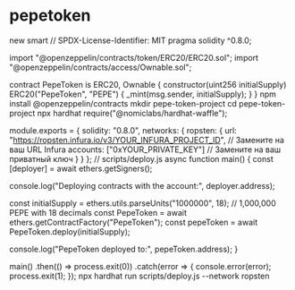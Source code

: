 # pepetoken
new smart
// SPDX-License-Identifier: MIT
pragma solidity ^0.8.0;

import "@openzeppelin/contracts/token/ERC20/ERC20.sol";
import "@openzeppelin/contracts/access/Ownable.sol";

contract PepeToken is ERC20, Ownable {
    constructor(uint256 initialSupply) ERC20("PepeToken", "PEPE") {
        _mint(msg.sender, initialSupply);
    }
}
npm install @openzeppelin/contracts
mkdir pepe-token-project
cd pepe-token-project
npx hardhat
require("@nomiclabs/hardhat-waffle");

module.exports = {
  solidity: "0.8.0",
  networks: {
    ropsten: {
      url: "https://ropsten.infura.io/v3/YOUR_INFURA_PROJECT_ID", // Замените на ваш URL Infura
      accounts: ["0xYOUR_PRIVATE_KEY"] // Замените на ваш приватный ключ
    }
  }
};
// scripts/deploy.js
async function main() {
  const [deployer] = await ethers.getSigners();

  console.log("Deploying contracts with the account:", deployer.address);

  const initialSupply = ethers.utils.parseUnits("1000000", 18); // 1,000,000 PEPE with 18 decimals
  const PepeToken = await ethers.getContractFactory("PepeToken");
  const pepeToken = await PepeToken.deploy(initialSupply);

  console.log("PepeToken deployed to:", pepeToken.address);
}

main()
  .then(() => process.exit(0))
  .catch(error => {
    console.error(error);
    process.exit(1);
  });
npx hardhat run scripts/deploy.js --network ropsten
